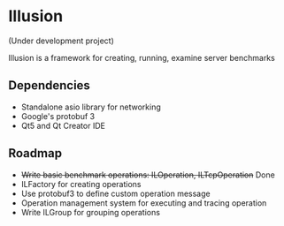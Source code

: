 # Illusion
(Under development project)

Illusion is a framework for creating, running, examine server benchmarks
## Dependencies
- Standalone asio library for networking
- Google's protobuf 3
- Qt5 and Qt Creator IDE

## Roadmap
- ~~Write basic benchmark operations: ILOperation, ILTcpOperation~~ Done
- ILFactory for creating operations
- Use protobuf3 to define custom operation message
- Operation management system for executing and tracing operation
- Write ILGroup for grouping operations
